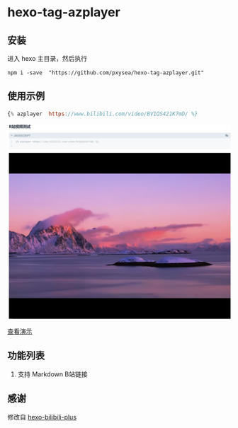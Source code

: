 # hexo-tag-azplayer

## 安装
进入 hexo 主目录，然后执行
```
npm i -save  "https://github.com/pxysea/hexo-tag-azplayer.git"
```

## 使用示例

```javascript
{% azplayer  https://www.bilibili.com/video/BV1QS421K7mD/ %}
```

![预览](images/1709295445145.png)

[查看演示](https://az-web.site/)

## 功能列表

1. 支持 Markdown B站链接

## 感谢

修改自 [hexo-bilibili-plus](https://github.com/pk5ls20/hexo-bilibili-plus)
